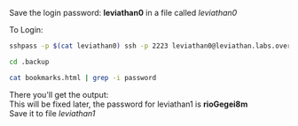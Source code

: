 Save the login password: **leviathan0** in a file called  *leviathan0*

To Login:
```bash
sshpass -p $(cat leviathan0) ssh -p 2223 leviathan0@leviathan.labs.overthewire.org
```
```bash
cd .backup
```
```bash
cat bookmarks.html | grep -i password
```
There you'll get the output:\
This will be fixed later, the password for leviathan1 is **rioGegei8m**\
Save it to file *leviathan1*